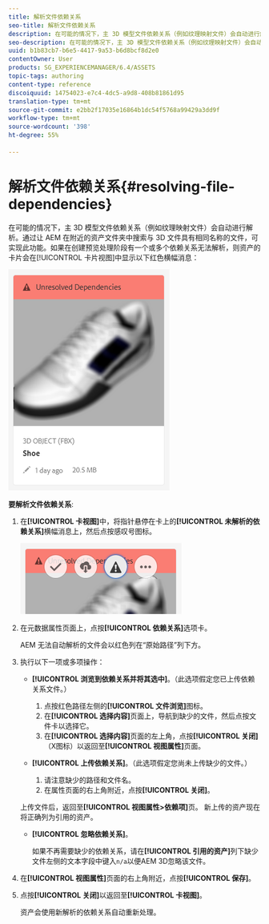 ```yaml
---
title: 解析文件依赖关系
seo-title: 解析文件依赖关系
description: 在可能的情况下，主 3D 模型文件依赖关系（例如纹理映射文件）会自动进行解析。通过让 AEM 在附近的资产文件夹中搜索与 3D 文件具有相同名称的文件，可实现此功能。
seo-description: 在可能的情况下，主 3D 模型文件依赖关系（例如纹理映射文件）会自动进行解析。通过让 AEM 在附近的资产文件夹中搜索与 3D 文件具有相同名称的文件，可实现此功能。
uuid: b1b83cb7-b6e5-4417-9a53-b6d8bcf8d2e0
contentOwner: User
products: SG_EXPERIENCEMANAGER/6.4/ASSETS
topic-tags: authoring
content-type: reference
discoiquuid: 14754023-e7c4-4dc5-a9d8-408b81861d95
translation-type: tm+mt
source-git-commit: e2bb2f17035e16864b1dc54f5768a99429a3dd9f
workflow-type: tm+mt
source-wordcount: '398'
ht-degree: 55%

---
```



# 解析文件依赖关系{#resolving-file-dependencies}

在可能的情况下，主 3D 模型文件依赖关系（例如纹理映射文件）会自动进行解析。通过让 AEM 在附近的资产文件夹中搜索与 3D 文件具有相同名称的文件，可实现此功能。如果在创建预览处理阶段有一个或多个依赖关系无法解析，则资产的卡片会在[!UICONTROL 卡片视图]中显示以下红色横幅消息：

![chlimage_1-109](assets/chlimage_1-189.png)

**要解析文件依赖关系**:

1. 在&#x200B;**[!UICONTROL 卡视图]**&#x200B;中，将指针悬停在卡上的&#x200B;**[!UICONTROL 未解析的依赖关系]**&#x200B;横幅消息上，然后点按感叹号图标。

   ![chlimage_1-190](assets/chlimage_1-190.png)

1. 在元数据属性页面上，点按&#x200B;**[!UICONTROL 依赖关系]**&#x200B;选项卡。

   AEM 无法自动解析的文件会以红色列在“原始路径”列下方。

1. 执行以下一项或多项操作：

   * **[!UICONTROL 浏览到依赖关系并将其选中]**。（此选项假定您已上传依赖关系文件。）

      1. 点按红色路径左侧的&#x200B;**[!UICONTROL 文件浏览]**&#x200B;图标。
      1. 在&#x200B;**[!UICONTROL 选择内容]**&#x200B;页面上，导航到缺少的文件，然后点按文件卡以选择它。
      1. 在&#x200B;**[!UICONTROL 选择内容]**&#x200B;页面的左上角，点按&#x200B;**[!UICONTROL 关闭]**（X图标）以返回至&#x200B;**[!UICONTROL 视图属性]**&#x200B;页面。
   * **[!UICONTROL 上传依赖关系]**。（此选项假定您尚未上传缺少的文件。）

      1. 请注意缺少的路径和文件名。
      1. 在属性页面的右上角附近，点按&#x200B;**[!UICONTROL 关闭]**。

   上传文件后，返回至&#x200B;**[!UICONTROL 视图属性>依赖项]**&#x200B;页。 新上传的资产现在将正确列为引用的资产。

   * **[!UICONTROL 忽略依赖关系]**。

      如果不再需要缺少的依赖关系，请在&#x200B;**[!UICONTROL 引用的资产]**&#x200B;列下缺少文件左侧的文本字段中键入`n/a`以便AEM 3D忽略该文件。



1. 在&#x200B;**[!UICONTROL 视图属性]**&#x200B;页面的右上角附近，点按&#x200B;**[!UICONTROL 保存]**。
1. 点按&#x200B;**[!UICONTROL 关闭]**&#x200B;以返回至&#x200B;**[!UICONTROL 卡视图]**。

   资产会使用新解析的依赖关系自动重新处理。

